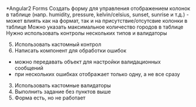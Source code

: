 *Angular2 Forms
Создать форму для управления отображением колонок в таблице (напр. humidity, pressure, kelvin/celsius, sunset, sunrise и т.д.) - может влиять как на формат, так и на присутствие/отсутсвие колонки в таблице
Можно указать максимальное количество городов в таблице
Нужно использовать контролы нескольких типов и валидаторы

5. Использовать кастомный контрол
4. Написать компонент для обработки ошибок
- можно передавать объект для настройки валидационных сообщений
- при нескольких ошибках отображает только одну, а не все сразу 
3. Использовать кастомные валидаторы
2. Выполнить задание без пунктов выше
1. Форма есть, но не работает
